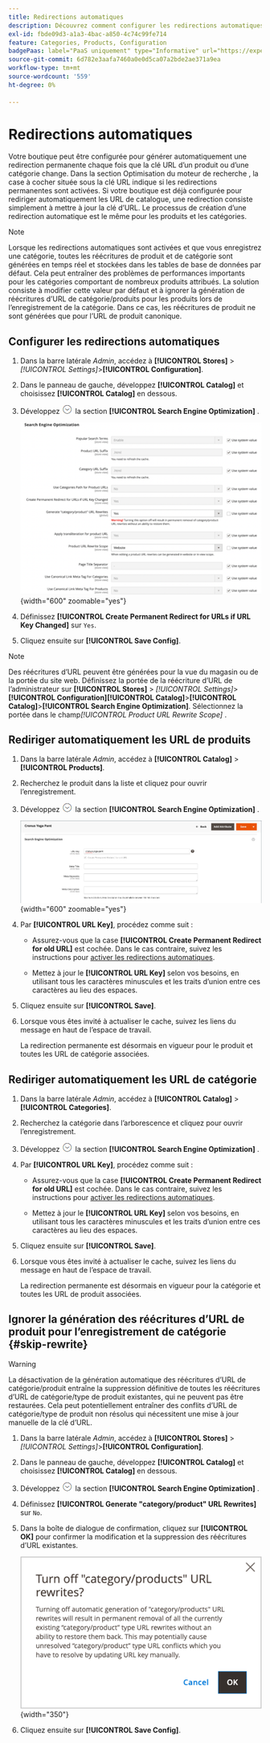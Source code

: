 ```yaml
---
title: Redirections automatiques
description: Découvrez comment configurer les redirections automatiques à générer lorsque la clé URL d’un produit ou d’une catégorie change dans votre boutique Commerce.
exl-id: fbde09d3-a1a3-4bac-a850-4c74c99fe714
feature: Categories, Products, Configuration
badgePaas: label="PaaS uniquement" type="Informative" url="https://experienceleague.adobe.com/en/docs/commerce/user-guides/product-solutions" tooltip="S’applique uniquement aux projets Adobe Commerce on Cloud (infrastructure PaaS gérée par Adobe) et aux projets On-premise."
source-git-commit: 6d782e3aafa7460a0e0d5ca07a2bde2ae371a9ea
workflow-type: tm+mt
source-wordcount: '559'
ht-degree: 0%

---
```


# Redirections automatiques

Votre boutique peut être configurée pour générer automatiquement une redirection permanente chaque fois que la clé URL d’un produit ou d’une catégorie change. Dans la section Optimisation du moteur de recherche , la case à cocher située sous la clé URL indique si les redirections permanentes sont activées. Si votre boutique est déjà configurée pour rediriger automatiquement les URL de catalogue, une redirection consiste simplement à mettre à jour la clé d’URL. Le processus de création d’une redirection automatique est le même pour les produits et les catégories.

>[!NOTE]
>
>Lorsque les redirections automatiques sont activées et que vous enregistrez une catégorie, toutes les réécritures de produit et de catégorie sont générées en temps réel et stockées dans les tables de base de données par défaut. Cela peut entraîner des problèmes de performances importants pour les catégories comportant de nombreux produits attribués. La solution consiste à modifier cette valeur par défaut et à ignorer la génération de réécritures d’URL de catégorie/produits pour les produits lors de l’enregistrement de la catégorie. Dans ce cas, les réécritures de produit ne sont générées que pour l’URL de produit canonique.

## Configurer les redirections automatiques

1. Dans la barre latérale _Admin_, accédez à **[!UICONTROL Stores]** > _[!UICONTROL Settings]_>**[!UICONTROL Configuration]**.

1. Dans le panneau de gauche, développez **[!UICONTROL Catalog]** et choisissez **[!UICONTROL Catalog]** en dessous.

1. Développez ![Sélecteur d’extension](../assets/icon-display-expand.png) la section **[!UICONTROL Search Engine Optimization]** .

   ![Configuration du catalogue - Optimisation du moteur de recherche](../configuration-reference/catalog/assets/catalog-search-engine-optimization.png){width="600" zoomable="yes"}

1. Définissez **[!UICONTROL Create Permanent Redirect for URLs if URL Key Changed]** sur `Yes`.

1. Cliquez ensuite sur **[!UICONTROL Save Config]**.


>[!NOTE]
>
> Des réécritures d’URL peuvent être générées pour la vue du magasin ou de la portée du site web. Définissez la portée de la réécriture d’URL de l’administrateur sur **[!UICONTROL Stores]** > _[!UICONTROL Settings]_>**[!UICONTROL Configuration]**&#x200B;**[!UICONTROL Catalog]**>**[!UICONTROL Catalog]**>**[!UICONTROL Search Engine Optimization]**. Sélectionnez la portée dans le champ&#x200B;_[!UICONTROL Product URL Rewrite Scope]_ .

## Rediriger automatiquement les URL de produits

1. Dans la barre latérale _Admin_, accédez à **[!UICONTROL Catalog]** > **[!UICONTROL Products]**.

1. Recherchez le produit dans la liste et cliquez pour ouvrir l’enregistrement.

1. Développez ![Sélecteur d’extension ](../assets/icon-display-expand.png) la section **[!UICONTROL Search Engine Optimization]** .

   ![Optimisation du moteur de recherche de produits - redirection permanente](./assets/product-search-engine-optimization-create-permanent-redirect.png){width="600" zoomable="yes"}

1. Par **[!UICONTROL URL Key]**, procédez comme suit :

   - Assurez-vous que la case **[!UICONTROL Create Permanent Redirect for old URL]** est cochée. Dans le cas contraire, suivez les instructions pour [activer les redirections automatiques](url-rewrite.md#configure-url-rewrites).

   - Mettez à jour le **[!UICONTROL URL Key]** selon vos besoins, en utilisant tous les caractères minuscules et les traits d’union entre ces caractères au lieu des espaces.

1. Cliquez ensuite sur **[!UICONTROL Save]**.

1. Lorsque vous êtes invité à actualiser le cache, suivez les liens du message en haut de l’espace de travail.

   La redirection permanente est désormais en vigueur pour le produit et toutes les URL de catégorie associées.

## Rediriger automatiquement les URL de catégorie

1. Dans la barre latérale _Admin_, accédez à **[!UICONTROL Catalog]** > **[!UICONTROL Categories]**.

1. Recherchez la catégorie dans l’arborescence et cliquez pour ouvrir l’enregistrement.

1. Développez ![Sélecteur d’extension](../assets/icon-display-expand.png) la section **[!UICONTROL Search Engine Optimization]** .

1. Par **[!UICONTROL URL Key]**, procédez comme suit :

   - Assurez-vous que la case **[!UICONTROL Create Permanent Redirect for old URL]** est cochée. Dans le cas contraire, suivez les instructions pour [activer les redirections automatiques](url-rewrite.md#configure-url-rewrites).

   - Mettez à jour le **[!UICONTROL URL Key]** selon vos besoins, en utilisant tous les caractères minuscules et les traits d’union entre ces caractères au lieu des espaces.

1. Cliquez ensuite sur **[!UICONTROL Save]**.

1. Lorsque vous êtes invité à actualiser le cache, suivez les liens du message en haut de l’espace de travail.

   La redirection permanente est désormais en vigueur pour la catégorie et toutes les URL de produit associées.

## Ignorer la génération des réécritures d’URL de produit pour l’enregistrement de catégorie {#skip-rewrite}

>[!WARNING]
>
>La désactivation de la génération automatique des réécritures d’URL de catégorie/produit entraîne la suppression définitive de toutes les réécritures d’URL de catégorie/type de produit existantes, qui ne peuvent pas être restaurées. Cela peut potentiellement entraîner des conflits d’URL de catégorie/type de produit non résolus qui nécessitent une mise à jour manuelle de la clé d’URL.

1. Dans la barre latérale _Admin_, accédez à **[!UICONTROL Stores]** > _[!UICONTROL Settings]_>**[!UICONTROL Configuration]**.

1. Dans le panneau de gauche, développez **[!UICONTROL Catalog]** et choisissez **[!UICONTROL Catalog]** en dessous.

1. Développez ![Sélecteur d’extension](../assets/icon-display-expand.png) la section **[!UICONTROL Search Engine Optimization]** .

1. Définissez **[!UICONTROL Generate "category/product" URL Rewrites]** sur `No`.

1. Dans la boîte de dialogue de confirmation, cliquez sur **[!UICONTROL OK]** pour confirmer la modification et la suppression des réécritures d’URL existantes.

   ![Désactiver les réécritures d’URL de catégorie/produit - Confirmer](./assets/seo-rewrite-off.png){width="350"}

1. Cliquez ensuite sur **[!UICONTROL Save Config]**.
